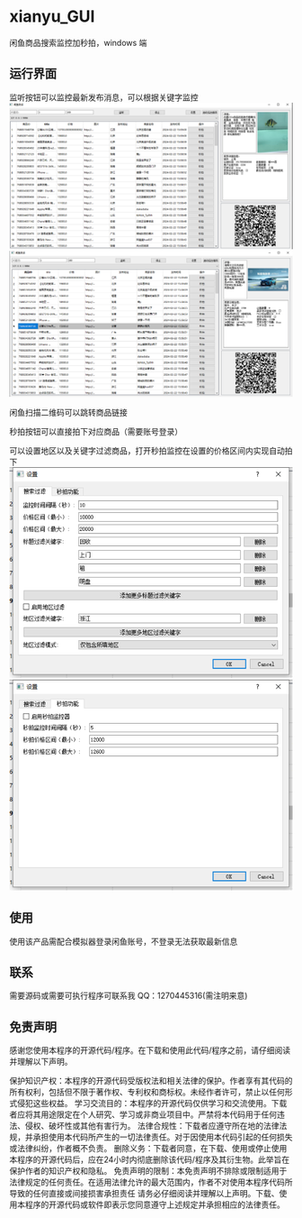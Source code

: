# xianyu_GUI
闲鱼商品搜索监控加秒拍，windows 端

## 运行界面

监听按钮可以监控最新发布消息，可以根据关键字监控
![img_1.png](img_1.png)
![img_2.png](img_2.png)

闲鱼扫描二维码可以跳转商品链接

秒拍按钮可以直接拍下对应商品（需要账号登录）

可以设置地区以及关键字过滤商品，打开秒拍监控在设置的价格区间内实现自动拍下
![img_3.png](img_3.png)
![img_4.png](img_4.png)

## 使用
使用该产品需配合模拟器登录闲鱼账号，不登录无法获取最新信息

## 联系
需要源码或需要可执行程序可联系我
QQ：1270445316(需注明来意)

## 免责声明
感谢您使用本程序的开源代码/程序。在下载和使用此代码/程序之前，请仔细阅读并理解以下声明。

保护知识产权：本程序的开源代码受版权法和相关法律的保护。作者享有其代码的所有权利，包括但不限于著作权、专利权和商标权。未经作者许可，禁止以任何形式侵犯这些权益。
学习交流目的：本程序的开源代码仅供学习和交流使用。下载者应将其用途限定在个人研究、学习或非商业项目中。严禁将本代码用于任何违法、侵权、破坏性或其他有害行为。
法律合规性：下载者应遵守所在地的法律法规，并承担使用本代码所产生的一切法律责任。对于因使用本代码引起的任何损失或法律纠纷，作者概不负责。
删除义务：下载者同意，在下载、使用或停止使用本程序的开源代码后，应在24小时内彻底删除该代码/程序及其衍生物。此举旨在保护作者的知识产权和隐私。
免责声明的限制：本免责声明不排除或限制适用于法律规定的任何责任。在适用法律允许的最大范围内，作者不对使用本程序代码所导致的任何直接或间接损害承担责任
请务必仔细阅读并理解以上声明。下载、使用本程序的开源代码或软件即表示您同意遵守上述规定并承担相应的法律责任。


